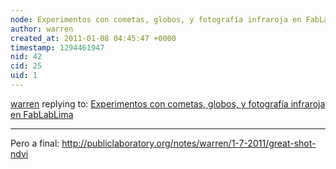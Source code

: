 ```yaml
---
node: Experimentos con cometas, globos, y fotografía infraroja en FabLabLima 
author: warren
created_at: 2011-01-08 04:45:47 +0000
timestamp: 1294461947
nid: 42
cid: 25
uid: 1
---
```




[warren](../profile/warren) replying to: [Experimentos con cometas, globos, y fotografía infraroja en FabLabLima ](../notes/warren/05-01-2018/experimentos-con-cometas-globos-y-fotografia-infraroja-en-fablablima)

----
Pero a final: http://publiclaboratory.org/notes/warren/1-7-2011/great-shot-ndvi